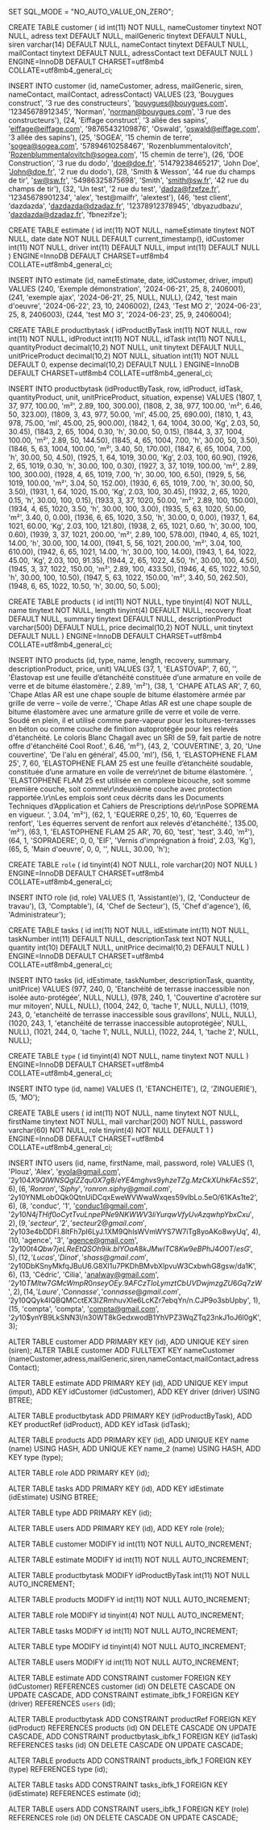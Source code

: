 SET SQL_MODE = "NO_AUTO_VALUE_ON_ZERO";

CREATE TABLE customer (
  id int(11) NOT NULL,
  nameCustomer tinytext NOT NULL,
  adress text DEFAULT NULL,
  mailGeneric tinytext DEFAULT NULL,
  siren varchar(14) DEFAULT NULL,
  nameContact tinytext DEFAULT NULL,
  mailContact tinytext DEFAULT NULL,
  adressContact text DEFAULT NULL
) ENGINE=InnoDB DEFAULT CHARSET=utf8mb4 COLLATE=utf8mb4_general_ci;

INSERT INTO customer (id, nameCustomer, adress, mailGeneric, siren, nameContact, mailContact, adressContact) VALUES
(23, 'Bouygues construct', '3 rue des constructeurs', 'bouygues@bouygues.com', '12345678912345', 'Norman', 'norman@bouygues.com', '3 rue des constructeurs'),
(24, 'Eiffage construct', '3 allée des sapins', 'eiffage@eiffage.com', '98765432109876', 'Oswald', 'oswald@eiffage.com', '3 allée des sapins'),
(25, 'SOGEA', '15 chemin de terre', 'sogea@sogea.com', '57894610258467', 'Rozenblummentalovitch', 'Rozenblummentalovitch@sogea.com', '15 chemin de terre'),
(26, 'DOE Construction', '3 rue du dodo', 'doe@doe.fr', '51479238465217', 'John Doe', 'John@doe.fr', '2 rue du dodo'),
(28, 'Smith & Wesson', '44 rue du champs de tir', 'sw@sw.fr', '54986325875698', 'Smith', 'smith@sw.fr', '42 rue du champs de tir'),
(32, 'Un test', '2 rue du test', 'dadza@fzefze.fr', '12345678901234', 'alex', 'test@mailfr', 'alextest'),
(46, 'test client', 'dazdazda', 'dazdazda@dzadaz.fr', '12378912378945', 'dbyazudbazu', 'dazdazda@dzadaz.fr', 'fbnezifze');

CREATE TABLE estimate (
  id int(11) NOT NULL,
  nameEstimate tinytext NOT NULL,
  date date NOT NULL DEFAULT current_timestamp(),
  idCustomer int(11) NOT NULL,
  driver int(11) DEFAULT NULL,
  imput int(11) DEFAULT NULL
) ENGINE=InnoDB DEFAULT CHARSET=utf8mb4 COLLATE=utf8mb4_general_ci;

INSERT INTO estimate (id, nameEstimate, date, idCustomer, driver, imput) VALUES
(240, 'Exemple démonstration', '2024-06-21', 25, 8, 2406001),
(241, 'exemple ajax', '2024-06-21', 25, NULL, NULL),
(242, 'test main d\'oeuvre', '2024-06-22', 23, 10, 2406002),
(243, 'Test MO 2', '2024-06-23', 25, 8, 2406003),
(244, 'test MO 3', '2024-06-23', 25, 9, 2406004);

CREATE TABLE productbytask (
  idProductByTask int(11) NOT NULL,
  row int(11) NOT NULL,
  idProduct int(11) NOT NULL,
  idTask int(11) NOT NULL,
  quantityProduct decimal(10,2) NOT NULL,
  unit tinytext DEFAULT NULL,
  unitPriceProduct decimal(10,2) NOT NULL,
  situation int(11) NOT NULL DEFAULT 0,
  expense decimal(10,2) DEFAULT NULL
) ENGINE=InnoDB DEFAULT CHARSET=utf8mb4 COLLATE=utf8mb4_general_ci;

INSERT INTO productbytask (idProductByTask, row, idProduct, idTask, quantityProduct, unit, unitPriceProduct, situation, expense) VALUES
(1807, 1, 37, 977, 100.00, 'm²', 2.89, 100, 300.00),
(1808, 2, 38, 977, 100.00, 'm²', 6.46, 50, 323.00),
(1809, 3, 43, 977, 50.00, 'ml', 45.00, 25, 690.00),
(1810, 1, 43, 978, 75.00, 'ml', 45.00, 25, 900.00),
(1842, 1, 64, 1004, 30.00, 'Kg', 2.03, 50, 30.45),
(1843, 2, 65, 1004, 0.30, 'h', 30.00, 50, 0.15),
(1844, 3, 37, 1004, 100.00, 'm²', 2.89, 50, 144.50),
(1845, 4, 65, 1004, 7.00, 'h', 30.00, 50, 3.50),
(1846, 5, 63, 1004, 100.00, 'm²', 3.40, 50, 170.00),
(1847, 6, 65, 1004, 7.00, 'h', 30.00, 50, 4.50),
(1925, 1, 64, 1019, 30.00, 'Kg', 2.03, 100, 60.90),
(1926, 2, 65, 1019, 0.30, 'h', 30.00, 100, 0.30),
(1927, 3, 37, 1019, 100.00, 'm²', 2.89, 100, 300.00),
(1928, 4, 65, 1019, 7.00, 'h', 30.00, 100, 6.50),
(1929, 5, 56, 1019, 100.00, 'm²', 3.04, 50, 152.00),
(1930, 6, 65, 1019, 7.00, 'h', 30.00, 50, 3.50),
(1931, 1, 64, 1020, 15.00, 'Kg', 2.03, 100, 30.45),
(1932, 2, 65, 1020, 0.15, 'h', 30.00, 100, 0.15),
(1933, 3, 37, 1020, 50.00, 'm²', 2.89, 100, 150.00),
(1934, 4, 65, 1020, 3.50, 'h', 30.00, 100, 3.00),
(1935, 5, 63, 1020, 50.00, 'm²', 3.40, 0, 0.00),
(1936, 6, 65, 1020, 3.50, 'h', 30.00, 0, 0.00),
(1937, 1, 64, 1021, 60.00, 'Kg', 2.03, 100, 121.80),
(1938, 2, 65, 1021, 0.60, 'h', 30.00, 100, 0.60),
(1939, 3, 37, 1021, 200.00, 'm²', 2.89, 100, 578.00),
(1940, 4, 65, 1021, 14.00, 'h', 30.00, 100, 14.00),
(1941, 5, 56, 1021, 200.00, 'm²', 3.04, 100, 610.00),
(1942, 6, 65, 1021, 14.00, 'h', 30.00, 100, 14.00),
(1943, 1, 64, 1022, 45.00, 'Kg', 2.03, 100, 91.35),
(1944, 2, 65, 1022, 4.50, 'h', 30.00, 100, 4.50),
(1945, 3, 37, 1022, 150.00, 'm²', 2.89, 100, 433.50),
(1946, 4, 65, 1022, 10.50, 'h', 30.00, 100, 10.50),
(1947, 5, 63, 1022, 150.00, 'm²', 3.40, 50, 262.50),
(1948, 6, 65, 1022, 10.50, 'h', 30.00, 50, 5.00);

CREATE TABLE products (
  id int(11) NOT NULL,
  type tinyint(4) NOT NULL,
  name tinytext NOT NULL,
  length tinyint(4) DEFAULT NULL,
  recovery float DEFAULT NULL,
  summary tinytext DEFAULT NULL,
  descriptionProduct varchar(500) DEFAULT NULL,
  price decimal(10,2) NOT NULL,
  unit tinytext DEFAULT NULL
) ENGINE=InnoDB DEFAULT CHARSET=utf8mb4 COLLATE=utf8mb4_general_ci;

INSERT INTO products (id, type, name, length, recovery, summary, descriptionProduct, price, unit) VALUES
(37, 1, 'ELASTOVAP', 7, 60, '', 'Élastovap est une feuille d’étanchéité constituée d’une armature en voile de verre et de bitume élastomère.', 2.89, 'm²'),
(38, 1, 'CHAPE ATLAS AR', 7, 60, 'Chape Atlas AR est une chape souple de bitume élastomère armée par grille de verre – voile de verre.', 'Chape Atlas AR est une chape souple de bitume élastomère avec une armature grille de verre et voile de verre. Soudé en plein, il et utilisé comme pare-vapeur pour les toitures-terrasses en béton ou comme couche de finition autoprotégée pour les relevés d\'étanchéité. Le coloris Blanc Chagall avec un SRI de 59, fait partie de notre offre d\'étanchéité Cool Roof.', 6.46, 'm²'),
(43, 2, 'COUVERTINE', 3, 20, 'Une couvertine', 'De l\'alu en général', 45.00, 'ml'),
(56, 1, 'ELASTOPHENE FLAM 25', 7, 60, 'ELASTOPHENE FLAM 25 est une feuille d’étanchéité soudable, constituée d’une armature en voile de verre\r\net de bitume élastomère. ', 'ELASTOPHENE FLAM 25 est utilisée en complexe bicouche, soit somme première couche, soit comme\r\ndeuxième couche avec protection rapportée.\r\nLes emplois sont ceux décrits dans les Documents Techniques d’Application et Cahiers de Prescriptions de\r\nPose SOPREMA en vigueur. ', 3.04, 'm²'),
(62, 1, 'EQUERRE 0,25', 10, 60, 'Equerres de renfort', 'Les équerres servent de renfort aux relevés d\'étanchéité.', 135.00, 'm²'),
(63, 1, 'ELASTOPHENE FLAM 25 AR', 70, 60, 'test', 'test', 3.40, 'm²'),
(64, 1, 'SOPRADERE', 0, 0, 'EIF', 'Vernis d\'imprégnation à froid', 2.03, 'Kg'),
(65, 5, 'Main d\'oeuvre', 0, 0, '', NULL, 30.00, 'h');

CREATE TABLE `role` (
  id tinyint(4) NOT NULL,
  role varchar(20) NOT NULL
) ENGINE=InnoDB DEFAULT CHARSET=utf8mb4 COLLATE=utf8mb4_general_ci;

INSERT INTO role (id, role) VALUES
(1, 'Assistant(e)'),
(2, 'Conducteur de travau'),
(3, 'Comptable'),
(4, 'Chef de Secteur'),
(5, 'Chef d\'agence'),
(6, 'Administrateur');

CREATE TABLE tasks (
  id int(11) NOT NULL,
  idEstimate int(11) NOT NULL,
  taskNumber int(11) DEFAULT NULL,
  descriptionTask text NOT NULL,
  quantity int(10) DEFAULT NULL,
  unitPrice decimal(10,2) DEFAULT NULL
) ENGINE=InnoDB DEFAULT CHARSET=utf8mb4 COLLATE=utf8mb4_general_ci;

INSERT INTO tasks (id, idEstimate, taskNumber, descriptionTask, quantity, unitPrice) VALUES
(977, 240, 0, 'Etanchéité de terrasse inaccessible non isolée auto-protégée', NULL, NULL),
(978, 240, 1, 'Couvertine d\'acrotère sur mur mitoyen', NULL, NULL),
(1004, 242, 0, 'tache 1', NULL, NULL),
(1019, 243, 0, 'etanchéité de terrasse inaccessible sous gravillons', NULL, NULL),
(1020, 243, 1, 'etanchéité de terrasse inaccessible autoprotégée', NULL, NULL),
(1021, 244, 0, 'tache 1', NULL, NULL),
(1022, 244, 1, 'tache 2', NULL, NULL);

CREATE TABLE `type` (
  id tinyint(4) NOT NULL,
  name tinytext NOT NULL
) ENGINE=InnoDB DEFAULT CHARSET=utf8mb4 COLLATE=utf8mb4_general_ci;

INSERT INTO type (id, name) VALUES
(1, 'ETANCHEITE'),
(2, 'ZINGUERIE'),
(5, 'MO');

CREATE TABLE users (
  id int(11) NOT NULL,
  name tinytext NOT NULL,
  firstName tinytext NOT NULL,
  mail varchar(200) NOT NULL,
  password varchar(60) NOT NULL,
  role tinyint(4) NOT NULL DEFAULT 1
) ENGINE=InnoDB DEFAULT CHARSET=utf8mb4 COLLATE=utf8mb4_general_ci;

INSERT INTO users (id, name, firstName, mail, password, role) VALUES
(1, 'Plouz', 'Alex', 'eyola@gmail.com', '$2y$10$4X9QIWNSQglZZqu0X7g8/eYE4mghvs9yhzeTZg.MzCkXUhkFAcS52', 6),
(6, 'Ronron', 'Siphy', 'ronron.siphy@gmail.com', '$2y$10$YNMLobOQk0QtnUiDCqxEweWVWwaWxqes59vlbLo.5eO/61KAs1te2', 6),
(8, 'conduc', '1', 'conduc1@gmail.com', '$2y$10$N4jTHif0oCytTvuLnpePNe9NKWWV3liYurqwVfyUvAzqwhpYbxCxu', 2),
(9, 'secteur', '2', 'secteur2@gmail.com', '$2y$10$3e4bDDFI.8ltFh7pI6LyJ.1XM9QhlsWVmWYS7W7iTg8yoAKo8wyUq', 4),
(10, 'agence', '3', 'agence@gmail.com', '$2y$10$0t4Qbw7jeLReEtQSOh9ik.bIYOaA8kJMwITC8Kw9eBPhJ4O0T/esG', 5),
(12, 'Lucas', 'Dinot', 'shass@gmail.com', '$2y$10$DbKSnyMkfqJBuU6.G8XI1u7PKDhBMvbXlpvuW3CxbwhG8gsw/da1K', 6),
(13, 'Cédric', 'Cilia', 'analway@gmail.com', '$2y$10$TMltw7GMcWmpR0nseyOEy.9AFCzTloLymztCbUVDwjmzgZU6Gq7zW', 2),
(14, 'Laure', 'Connasse', 'connasse@gmail.com', '$2y$10$QQyk4IQBQMCctEX3IZRmhuvXIe6LcKZr7ebqYn/n.CJP9o3sbUpby', 1),
(15, 'compta', 'compta', 'compta@gmail.com', '$2y$10$ynYB9LkSNN3l/n30WT8kGedxwodB1YhVPZ3WqZTq23nkJ1oJ6l0gK', 3);


ALTER TABLE customer
  ADD PRIMARY KEY (id),
  ADD UNIQUE KEY siren (siren);
ALTER TABLE customer ADD FULLTEXT KEY nameCustomer (nameCustomer,adress,mailGeneric,siren,nameContact,mailContact,adressContact);

ALTER TABLE estimate
  ADD PRIMARY KEY (id),
  ADD UNIQUE KEY imput (imput),
  ADD KEY idCustomer (idCustomer),
  ADD KEY driver (driver) USING BTREE;

ALTER TABLE productbytask
  ADD PRIMARY KEY (idProductByTask),
  ADD KEY productRef (idProduct),
  ADD KEY idTask (idTask);

ALTER TABLE products
  ADD PRIMARY KEY (id),
  ADD UNIQUE KEY name (name) USING HASH,
  ADD UNIQUE KEY name_2 (name) USING HASH,
  ADD KEY type (type);

ALTER TABLE role
  ADD PRIMARY KEY (id);

ALTER TABLE tasks
  ADD PRIMARY KEY (id),
  ADD KEY idEstimate (idEstimate) USING BTREE;

ALTER TABLE type
  ADD PRIMARY KEY (id);

ALTER TABLE users
  ADD PRIMARY KEY (id),
  ADD KEY role (role);


ALTER TABLE customer
  MODIFY id int(11) NOT NULL AUTO_INCREMENT;

ALTER TABLE estimate
  MODIFY id int(11) NOT NULL AUTO_INCREMENT;

ALTER TABLE productbytask
  MODIFY idProductByTask int(11) NOT NULL AUTO_INCREMENT;

ALTER TABLE products
  MODIFY id int(11) NOT NULL AUTO_INCREMENT;

ALTER TABLE role
  MODIFY id tinyint(4) NOT NULL AUTO_INCREMENT;

ALTER TABLE tasks
  MODIFY id int(11) NOT NULL AUTO_INCREMENT;

ALTER TABLE type
  MODIFY id tinyint(4) NOT NULL AUTO_INCREMENT;

ALTER TABLE users
  MODIFY id int(11) NOT NULL AUTO_INCREMENT;


ALTER TABLE estimate
  ADD CONSTRAINT customer FOREIGN KEY (idCustomer) REFERENCES customer (id) ON DELETE CASCADE ON UPDATE CASCADE,
  ADD CONSTRAINT estimate_ibfk_1 FOREIGN KEY (driver) REFERENCES `users` (id);

ALTER TABLE productbytask
  ADD CONSTRAINT productRef FOREIGN KEY (idProduct) REFERENCES products (id) ON DELETE CASCADE ON UPDATE CASCADE,
  ADD CONSTRAINT productbytask_ibfk_1 FOREIGN KEY (idTask) REFERENCES tasks (id) ON DELETE CASCADE ON UPDATE CASCADE;

ALTER TABLE products
  ADD CONSTRAINT products_ibfk_1 FOREIGN KEY (type) REFERENCES type (id);

ALTER TABLE tasks
  ADD CONSTRAINT tasks_ibfk_1 FOREIGN KEY (idEstimate) REFERENCES estimate (id);

ALTER TABLE users
  ADD CONSTRAINT users_ibfk_1 FOREIGN KEY (role) REFERENCES role (id) ON DELETE CASCADE ON UPDATE CASCADE;
